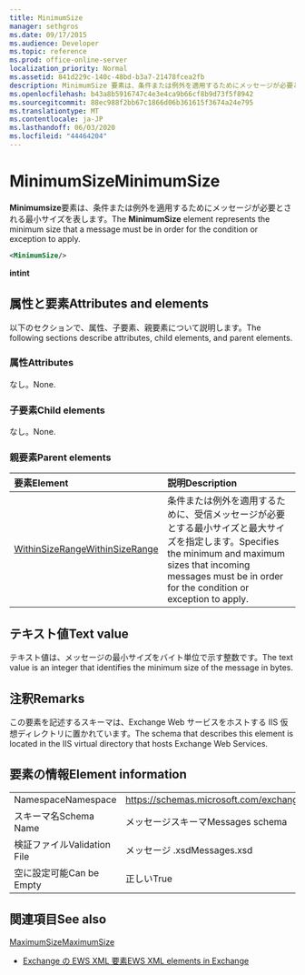 ```yaml
---
title: MinimumSize
manager: sethgros
ms.date: 09/17/2015
ms.audience: Developer
ms.topic: reference
ms.prod: office-online-server
localization_priority: Normal
ms.assetid: 841d229c-140c-48bd-b3a7-21478fcea2fb
description: MinimumSize 要素は、条件または例外を適用するためにメッセージが必要とされる最小サイズを表します。
ms.openlocfilehash: b43a8b5916747c4e3e4ca9b66cf8b9d73f5f8942
ms.sourcegitcommit: 88ec988f2bb67c1866d06b361615f3674a24e795
ms.translationtype: MT
ms.contentlocale: ja-JP
ms.lasthandoff: 06/03/2020
ms.locfileid: "44464204"
---
```

# <a name="minimumsize"></a><span data-ttu-id="7e215-103">MinimumSize</span><span class="sxs-lookup"><span data-stu-id="7e215-103">MinimumSize</span></span>

<span data-ttu-id="7e215-104">**Minimumsize**要素は、条件または例外を適用するためにメッセージが必要とされる最小サイズを表します。</span><span class="sxs-lookup"><span data-stu-id="7e215-104">The **MinimumSize** element represents the minimum size that a message must be in order for the condition or exception to apply.</span></span> 
  
```XML
<MinimumSize/>
```

 <span data-ttu-id="7e215-105">**int**</span><span class="sxs-lookup"><span data-stu-id="7e215-105">**int**</span></span>
## <a name="attributes-and-elements"></a><span data-ttu-id="7e215-106">属性と要素</span><span class="sxs-lookup"><span data-stu-id="7e215-106">Attributes and elements</span></span>

<span data-ttu-id="7e215-107">以下のセクションで、属性、子要素、親要素について説明します。</span><span class="sxs-lookup"><span data-stu-id="7e215-107">The following sections describe attributes, child elements, and parent elements.</span></span>
  
### <a name="attributes"></a><span data-ttu-id="7e215-108">属性</span><span class="sxs-lookup"><span data-stu-id="7e215-108">Attributes</span></span>

<span data-ttu-id="7e215-109">なし。</span><span class="sxs-lookup"><span data-stu-id="7e215-109">None.</span></span>
  
### <a name="child-elements"></a><span data-ttu-id="7e215-110">子要素</span><span class="sxs-lookup"><span data-stu-id="7e215-110">Child elements</span></span>

<span data-ttu-id="7e215-111">なし。</span><span class="sxs-lookup"><span data-stu-id="7e215-111">None.</span></span>
  
### <a name="parent-elements"></a><span data-ttu-id="7e215-112">親要素</span><span class="sxs-lookup"><span data-stu-id="7e215-112">Parent elements</span></span>

|<span data-ttu-id="7e215-113">**要素**</span><span class="sxs-lookup"><span data-stu-id="7e215-113">**Element**</span></span>|<span data-ttu-id="7e215-114">**説明**</span><span class="sxs-lookup"><span data-stu-id="7e215-114">**Description**</span></span>|
|:-----|:-----|
|[<span data-ttu-id="7e215-115">WithinSizeRange</span><span class="sxs-lookup"><span data-stu-id="7e215-115">WithinSizeRange</span></span>](withinsizerange.md) <br/> |<span data-ttu-id="7e215-116">条件または例外を適用するために、受信メッセージが必要とする最小サイズと最大サイズを指定します。</span><span class="sxs-lookup"><span data-stu-id="7e215-116">Specifies the minimum and maximum sizes that incoming messages must be in order for the condition or exception to apply.</span></span>  <br/> |
   
## <a name="text-value"></a><span data-ttu-id="7e215-117">テキスト値</span><span class="sxs-lookup"><span data-stu-id="7e215-117">Text value</span></span>

<span data-ttu-id="7e215-118">テキスト値は、メッセージの最小サイズをバイト単位で示す整数です。</span><span class="sxs-lookup"><span data-stu-id="7e215-118">The text value is an integer that identifies the minimum size of the message in bytes.</span></span>
  
## <a name="remarks"></a><span data-ttu-id="7e215-119">注釈</span><span class="sxs-lookup"><span data-stu-id="7e215-119">Remarks</span></span>

<span data-ttu-id="7e215-120">この要素を記述するスキーマは、Exchange Web サービスをホストする IIS 仮想ディレクトリに置かれています。</span><span class="sxs-lookup"><span data-stu-id="7e215-120">The schema that describes this element is located in the IIS virtual directory that hosts Exchange Web Services.</span></span>
  
## <a name="element-information"></a><span data-ttu-id="7e215-121">要素の情報</span><span class="sxs-lookup"><span data-stu-id="7e215-121">Element information</span></span>

|||
|:-----|:-----|
|<span data-ttu-id="7e215-122">Namespace</span><span class="sxs-lookup"><span data-stu-id="7e215-122">Namespace</span></span>  <br/> |https://schemas.microsoft.com/exchange/services/2006/messages  <br/> |
|<span data-ttu-id="7e215-123">スキーマ名</span><span class="sxs-lookup"><span data-stu-id="7e215-123">Schema Name</span></span>  <br/> |<span data-ttu-id="7e215-124">メッセージスキーマ</span><span class="sxs-lookup"><span data-stu-id="7e215-124">Messages schema</span></span>  <br/> |
|<span data-ttu-id="7e215-125">検証ファイル</span><span class="sxs-lookup"><span data-stu-id="7e215-125">Validation File</span></span>  <br/> |<span data-ttu-id="7e215-126">メッセージ .xsd</span><span class="sxs-lookup"><span data-stu-id="7e215-126">Messages.xsd</span></span>  <br/> |
|<span data-ttu-id="7e215-127">空に設定可能</span><span class="sxs-lookup"><span data-stu-id="7e215-127">Can be Empty</span></span>  <br/> |<span data-ttu-id="7e215-128">正しい</span><span class="sxs-lookup"><span data-stu-id="7e215-128">True</span></span>  <br/> |
   
## <a name="see-also"></a><span data-ttu-id="7e215-129">関連項目</span><span class="sxs-lookup"><span data-stu-id="7e215-129">See also</span></span>



[<span data-ttu-id="7e215-130">MaximumSize</span><span class="sxs-lookup"><span data-stu-id="7e215-130">MaximumSize</span></span>](maximumsize.md)


- [<span data-ttu-id="7e215-131">Exchange の EWS XML 要素</span><span class="sxs-lookup"><span data-stu-id="7e215-131">EWS XML elements in Exchange</span></span>](ews-xml-elements-in-exchange.md)

